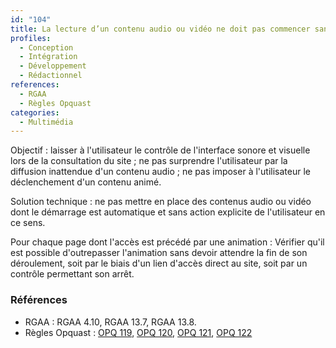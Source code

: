 ```yaml
---
id: "104"
title: La lecture d’un contenu audio ou vidéo ne doit pas commencer sans le contrôle de l’utilisateur.
profiles:
  - Conception
  - Intégration
  - Développement
  - Rédactionnel
references:
  - RGAA
  - Règles Opquast
categories:
  - Multimédia
---
```


Objectif : laisser à l'utilisateur le contrôle de l'interface sonore et visuelle lors de la consultation du site ; ne pas surprendre l'utilisateur par la diffusion inattendue d'un contenu audio ; ne pas imposer à l'utilisateur le déclenchement d'un contenu animé.

Solution technique : ne pas mettre en place des contenus audio ou vidéo dont le démarrage est automatique et sans action explicite de l'utilisateur en ce sens.

Pour chaque page dont l'accès est précédé par une animation :
Vérifier qu'il est possible d'outrepasser l'animation sans devoir attendre la fin de son déroulement, soit par le biais d'un lien d'accès direct au site, soit par un contrôle permettant son arrêt.


### Références

*   RGAA : RGAA 4.10, RGAA 13.7, RGAA 13.8.
*   Règles Opquast :  [OPQ 119](https://checklists.opquast.com/fr/assurance-qualite-web/les-videos-sont-declenchees-par-lutilisateur), [OPQ 120](https://checklists.opquast.com/fr/assurance-qualite-web/les-sons-sont-declenches-par-lutilisateur), [OPQ 121](https://checklists.opquast.com/fr/assurance-qualite-web/les-animations-sons-et-clignotements-peuvent-etre-mis-en-pause), [OPQ 122](https://checklists.opquast.com/fr/assurance-qualite-web/le-deroulement-des-animations-ne-bloque-pas-la-navigation-ou-lacces-aux-contenus)
